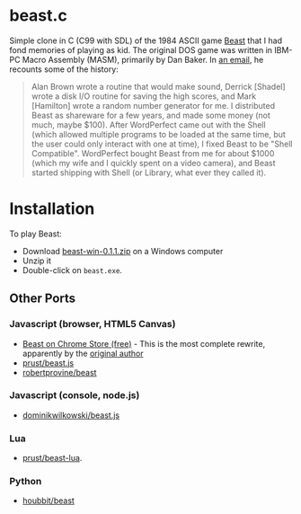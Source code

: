 # beast.c

Simple clone in C (C99 with SDL) of the 1984 ASCII game [Beast](https://en.wikipedia.org/w/index.php?title=Beast_(video_game)) that I had fond memories of playing as kid. The original DOS game was written in IBM-PC Macro Assembly (MASM), primarily by Dan Baker. In [an email](https://en.wikipedia.org/wiki/Talk:Beast_(video_game)/Dan_Baker_Letters), he recounts some of the history:

> Alan Brown wrote a routine that would make sound, Derrick [Shadel] wrote a disk I/O routine for saving the high scores, and Mark [Hamilton] wrote a random number generator for me. I distributed Beast as shareware for a few years, and made some money (not much, maybe $100). After WordPerfect came out with the Shell (which allowed multiple programs to be loaded at the same time, but the user could only interact with one at time), I fixed Beast to be "Shell Compatible". WordPerfect bought Beast from me for about $1000 (which my wife and I quickly spent on a video camera), and Beast started shipping with Shell (or Library, what ever they called it).

# Installation

To play Beast:
* Download [beast-win-0.1.1.zip](https://github.com/prust/beast.c/releases/download/v0.1.1/beast-win-0.1.1.zip) on a Windows computer
* Unzip it
* Double-click on `beast.exe`.

## Other Ports

### Javascript (browser, HTML5 Canvas)

* [Beast on Chrome Store (free)](https://chrome.google.com/webstore/detail/beast/fhjaglelmpnoipibchkcdjiejlkodmcp) - This is the most complete rewrite, apparently by the [original author](https://github.com/danbaker)
* [prust/beast.js](https://github.com/prust/beast.js)
* [robertprovine/beast](https://github.com/robertprovine/beast)

### Javascript (console, node.js)

* [dominikwilkowski/beast.js](https://github.com/dominikwilkowski/beast.js)

### Lua

* [prust/beast-lua](https://github.com/prust/beast-lua).

### Python

* [houbbit/beast](https://github.com/houbbit/beast)
